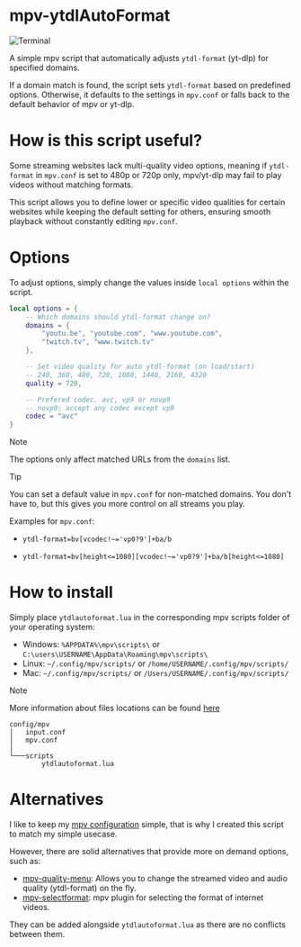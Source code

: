 # mpv-ytdlAutoFormat
![Terminal](https://github.com/user-attachments/assets/ee71a77a-3c0b-43f4-a16d-0de8909669d4)

A simple mpv script that automatically adjusts `ytdl-format` (yt-dlp) for specified domains.

If a domain match is found, the script sets `ytdl-format` based on predefined options. Otherwise, it defaults to the settings in `mpv.conf` or falls back to the default behavior of mpv or yt-dlp.

# How is this script useful?
Some streaming websites lack multi-quality video options, meaning if `ytdl-format` in `mpv.conf` is set to 480p or 720p only, mpv/yt-dlp may fail to play videos without matching formats.

This script allows you to define lower or specific video qualities for certain websites while keeping the default setting for others, ensuring smooth playback without constantly editing `mpv.conf`.

# Options
To adjust options, simply change the values inside `local options` within the script.

```lua
local options = {
    -- Which domains should ytdl-format change on?
    domains = {
        "youtu.be", "youtube.com", "www.youtube.com", 
        "twitch.tv", "www.twitch.tv"
    },

    -- Set video quality for auto ytdl-format (on load/start)
    -- 240, 360, 480, 720, 1080, 1440, 2160, 4320
    quality = 720,

    -- Prefered codec. avc, vp9 or novp9
    -- novp9: accept any codec except vp9
    codec = "avc"
}
```

> [!NOTE]
> The options only affect matched URLs from the `domains` list.

> [!TIP]
> You can set a default value in `mpv.conf` for non-matched domains. You don't have to, but this gives you more control on all streams you play.
>
> Examples for `mpv.conf`:
>
> - `ytdl-format=bv[vcodec!~='vp0?9']+ba/b`
>
> - `ytdl-format=bv[height<=1080][vcodec!~='vp0?9']+ba/b[height<=1080]`

# How to install
Simply place `ytdlautoformat.lua` in the corresponding mpv scripts folder of your operating system:

- Windows: `%APPDATA%\mpv\scripts\` or `C:\users\USERNAME\AppData\Roaming\mpv\scripts\`
- Linux: `~/.config/mpv/scripts/` or `/home/USERNAME/.config/mpv/scripts/`
- Mac: `~/.config/mpv/scripts/` or `/Users/USERNAME/.config/mpv/scripts/`

> [!NOTE]
> More information about files locations can be found  [here](https://mpv.io/manual/master/#files)

```
config/mpv
│   input.conf
│   mpv.conf
│
└───scripts
        ytdlautoformat.lua
```

# Alternatives
I like to keep my [mpv configuration](https://github.com/Samillion/mpv-conf) simple, that is why I created this script to match my simple usecase.

However, there are solid alternatives that provide more on demand options, such as:
- [mpv-quality-menu](https://github.com/christoph-heinrich/mpv-quality-menu): Allows you to change the streamed video and audio quality (ytdl-format) on the fly. 
- [mpv-selectformat](https://github.com/koonix/mpv-selectformat): mpv plugin for selecting the format of internet videos.

They can be added alongside `ytdlautoformat.lua` as there are no conflicts between them.
